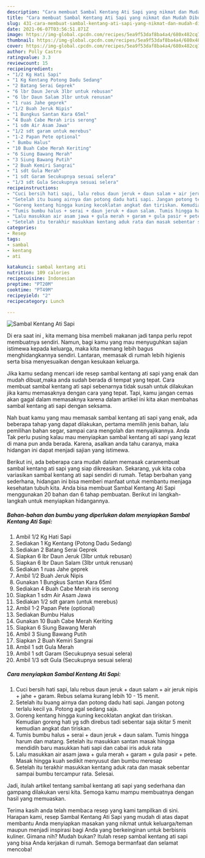 ```yaml
---
description: "Cara membuat Sambal Kentang Ati Sapi yang nikmat dan Mudah Dibuat"
title: "Cara membuat Sambal Kentang Ati Sapi yang nikmat dan Mudah Dibuat"
slug: 431-cara-membuat-sambal-kentang-ati-sapi-yang-nikmat-dan-mudah-dibuat
date: 2021-06-07T03:56:51.871Z
image: https://img-global.cpcdn.com/recipes/5ea9f53daf8ba4a4/680x482cq70/sambal-kentang-ati-sapi-foto-resep-utama.jpg
thumbnail: https://img-global.cpcdn.com/recipes/5ea9f53daf8ba4a4/680x482cq70/sambal-kentang-ati-sapi-foto-resep-utama.jpg
cover: https://img-global.cpcdn.com/recipes/5ea9f53daf8ba4a4/680x482cq70/sambal-kentang-ati-sapi-foto-resep-utama.jpg
author: Polly Castro
ratingvalue: 3.3
reviewcount: 15
recipeingredient:
- "1/2 Kg Hati Sapi"
- "1 Kg Kentang Potong Dadu Sedang"
- "2 Batang Serai Geprek"
- "6 lbr Daun Jeruk 3lbr untuk rebusan"
- "6 lbr Daun Salam 3lbr untuk renusan"
- "1 ruas Jahe geprek"
- "1/2 Buah Jeruk Nipis"
- "1 Bungkus Santan Kara 65ml"
- "4 Buah Cabe Merah iris serong"
- "1 sdm Air Asam Jawa"
- "1/2 sdt garam untuk merebus"
- "1-2 Papan Pete optional"
- " Bumbu Halus"
- "10 Buah Cabe Merah Keriting"
- "6 Siung Bawang Merah"
- "3 Siung Bawang Putih"
- "2 Buah Kemiri Sangrai"
- "1 sdt Gula Merah"
- "1 sdt Garam Secukupnya sesuai selera"
- "1/3 sdt Gula Secukupnya sesuai selera"
recipeinstructions:
- "Cuci bersih hati sapi, lalu rebus daun jeruk + daun salam + air jeruk nipis + jahe + garam. Rebus selama kurang lebih 10 - 15 menit."
- "Setelah itu buang airnya dan potong dadu hati sapi. Jangan potong terlalu kecil ya. Potong agal sedang saja."
- "Goreng kentang hingga kuning kecoklatan angkat dan tiriskan. Kemudian goreng hati yg sdh direbus tadi sebentar saja skitar 5 menit kemudian angkat dan tiriskan."
- "Tumis bumbu halus + serai + daun jeruk + daun salam. Tumis hingga harum dan matang. Setelah itu masukkan santan masak hingga mendidih baru masukkan hati sapi dan cabai iris aduk rata"
- "Lalu masukkan air asam jawa + gula merah + garam + gula pasir + pete. Masak hingga kuah sedikit menyusut dan bumbu meresap"
- "Setelah itu terakhir masukkan kentang aduk rata dan masak sebentar sampai bumbu tercampur rata. Selesai."
categories:
- Resep
tags:
- sambal
- kentang
- ati

katakunci: sambal kentang ati 
nutrition: 109 calories
recipecuisine: Indonesian
preptime: "PT20M"
cooktime: "PT49M"
recipeyield: "2"
recipecategory: Lunch

---
```



![Sambal Kentang Ati Sapi](https://img-global.cpcdn.com/recipes/5ea9f53daf8ba4a4/680x482cq70/sambal-kentang-ati-sapi-foto-resep-utama.jpg)

Di era  saat ini , kita memang bisa membeli makanan jadi tanpa perlu repot membuatnya sendiri. Namun, bagi kamu yang mau menyuguhkan sajian istimewa kepada keluarga, maka kita memang lebih bagus menghidangkannya sendiri. Lantaran, memasak di rumah lebih higienis serta bisa menyesuaikan dengan kesukaan keluarga.

Jika kamu sedang mencari ide resep sambal kentang ati sapi yang enak dan mudah dibuat,maka anda sudah berada di tempat yang tepat. Cara membuat sambal kentang ati sapi  sebenarnya tidak susah untuk dilakukan jika kamu memasaknya dengan cara yang tepat. Tapi, kamu jangan cemas akan gagal dalam memasaknya 
karena dalam artikel ini kita akan membahas sambal kentang ati sapi dengan seksama.  



Nah buat kamu yang mau memasak sambal kentang ati sapi yang enak, ada beberapa tahap yang dapat dilakukan, pertama memilih jenis bahan, lalu pemilihan bahan segar, sampai cara mengolah dan menyajikannya. Anda Tak perlu pusing kalau mau menyiapkan sambal kentang ati sapi yang lezat di mana pun anda berada. Karena, asalkan anda  tahu caranya, maka hidangan ini dapat menjadi sajian yang istimewa.

Berikut ini, ada beberapa cara mudah dalam memasak caramembuat sambal kentang ati sapi yang siap dikreasikan. Sekarang, yuk kita coba variasikan sambal kentang ati sapi sendiri di rumah. Tetap berbahan yang sederhana, hidangan ini bisa memberi manfaat untuk membantu menjaga kesehatan tubuh kita. Anda bisa membuat Sambal Kentang Ati Sapi menggunakan 20 bahan dan 6 tahap pembuatan. Berikut ini langkah-langkah untuk menyiapkan hidangannya.

<!--inarticleads1-->

##### Bahan-bahan dan bumbu yang diperlukan dalam menyiapkan Sambal Kentang Ati Sapi:

1. Ambil 1/2 Kg Hati Sapi
1. Sediakan 1 Kg Kentang (Potong Dadu Sedang)
1. Sediakan 2 Batang Serai Geprek
1. Siapkan 6 lbr Daun Jeruk (3lbr untuk rebusan)
1. Siapkan 6 lbr Daun Salam (3lbr untuk renusan)
1. Sediakan 1 ruas Jahe geprek
1. Ambil 1/2 Buah Jeruk Nipis
1. Gunakan 1 Bungkus Santan Kara 65ml
1. Sediakan 4 Buah Cabe Merah iris serong
1. Siapkan 1 sdm Air Asam Jawa
1. Sediakan 1/2 sdt garam (untuk merebus)
1. Ambil 1-2 Papan Pete (optional)
1. Sediakan  Bumbu Halus
1. Gunakan 10 Buah Cabe Merah Keriting
1. Siapkan 6 Siung Bawang Merah
1. Ambil 3 Siung Bawang Putih
1. Siapkan 2 Buah Kemiri Sangrai
1. Ambil 1 sdt Gula Merah
1. Ambil 1 sdt Garam (Secukupnya sesuai selera)
1. Ambil 1/3 sdt Gula (Secukupnya sesuai selera)




<!--inarticleads2-->

##### Cara menyiapkan Sambal Kentang Ati Sapi:

1. Cuci bersih hati sapi, lalu rebus daun jeruk + daun salam + air jeruk nipis + jahe + garam. Rebus selama kurang lebih 10 - 15 menit.
1. Setelah itu buang airnya dan potong dadu hati sapi. Jangan potong terlalu kecil ya. Potong agal sedang saja.
1. Goreng kentang hingga kuning kecoklatan angkat dan tiriskan. Kemudian goreng hati yg sdh direbus tadi sebentar saja skitar 5 menit kemudian angkat dan tiriskan.
1. Tumis bumbu halus + serai + daun jeruk + daun salam. Tumis hingga harum dan matang. Setelah itu masukkan santan masak hingga mendidih baru masukkan hati sapi dan cabai iris aduk rata
1. Lalu masukkan air asam jawa + gula merah + garam + gula pasir + pete. Masak hingga kuah sedikit menyusut dan bumbu meresap
1. Setelah itu terakhir masukkan kentang aduk rata dan masak sebentar sampai bumbu tercampur rata. Selesai.




Jadi, itulah artikel tentang  sambal kentang ati sapi  yang sederhana dan gampang dilakukan versi kita. Semoga kamu mampu membuatnya dengan hasil yang memuaskan. 

Terima kasih anda telah membaca resep yang kami tampilkan di sini. Harapan kami, resep  Sambal Kentang Ati Sapi yang mudah di atas dapat membantu Anda menyiapkan masakan yang nikmat untuk keluarga/teman maupun menjadi inspirasi bagi Anda yang berkeinginan untuk berbisnis kuliner. Gimana nih? Mudah bukan? Itulah resep sambal kentang ati sapi yang bisa Anda kerjakan di rumah. Semoga bermanfaat dan selamat mencoba!

